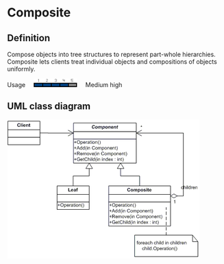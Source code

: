 # Composite

## Definition
Compose objects into tree structures to represent part-whole hierarchies. Composite lets clients treat individual objects and compositions of objects uniformly.
<BR>

Usage     ![Usage](../../../docs/Pictures/Usage4.png)     Medium high

## UML class diagram
![GitHub Logo](../../../docs/Pictures/DesignPatterns/composite.gif)
